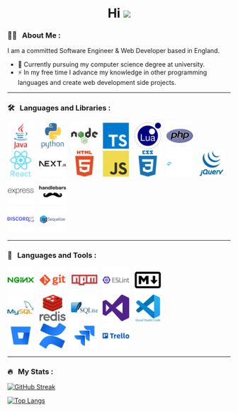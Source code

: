 <p align="center"><img src="https://komarev.com/ghpvc/?username=callumndev&color=blue" alt=""></p>

<h1 align="center">Hi <img src="https://media.giphy.com/media/hvRJCLFzcasrR4ia7z/giphy.gif" width="30px"></h1>

### :man_technologist: &nbsp; About Me :

I am a committed Software Engineer & Web Developer based in England.

- 🔭 Currently pursuing my computer science degree at university.
- ⚡ In my free time I advance my knowledge in other programming languages and create web development side projects.

---

### 🛠 &nbsp; Languages and Libraries :

<p>
	<img src="https://raw.githubusercontent.com/devicons/devicon/55609aa5bd817ff167afce0d965585c92040787a/icons/java/java-original-wordmark.svg" title="java" alt="java" width="60" height="60" /> &nbsp;
	<img src="https://raw.githubusercontent.com/devicons/devicon/55609aa5bd817ff167afce0d965585c92040787a/icons/python/python-original-wordmark.svg" title="java" alt="java" width="60" height="60" /> &nbsp;
	<img src="https://raw.githubusercontent.com/devicons/devicon/55609aa5bd817ff167afce0d965585c92040787a/icons/nodejs/nodejs-original-wordmark.svg" title="nodejs" alt="nodejs" width="60" height="60" /> &nbsp;
	<img src="https://raw.githubusercontent.com/devicons/devicon/55609aa5bd817ff167afce0d965585c92040787a/icons/typescript/typescript-original.svg" title="typescript" alt="typescript" width="60" height="60" /> &nbsp;
	<img src="https://raw.githubusercontent.com/devicons/devicon/55609aa5bd817ff167afce0d965585c92040787a/icons/lua/lua-original-wordmark.svg" title="lua" alt="lua" width="60" height="60" /> &nbsp;
	<img src="https://raw.githubusercontent.com/devicons/devicon/55609aa5bd817ff167afce0d965585c92040787a/icons/php/php-original.svg" title="php" alt="php" width="60" height="60" /> &nbsp;
	<br>
	<img src="https://raw.githubusercontent.com/devicons/devicon/55609aa5bd817ff167afce0d965585c92040787a/icons/react/react-original-wordmark.svg" title="react" alt="react" width="60" height="60" /> &nbsp;
	<img src="https://raw.githubusercontent.com/devicons/devicon/55609aa5bd817ff167afce0d965585c92040787a/icons/nextjs/nextjs-original-wordmark.svg" title="nextjs" alt="nextjs" width="60" height="60" /> &nbsp;
	<img src="https://raw.githubusercontent.com/devicons/devicon/55609aa5bd817ff167afce0d965585c92040787a/icons/html5/html5-plain-wordmark.svg" title="html5" alt="html5" width="60" height="60" /> &nbsp;
	<img src="https://raw.githubusercontent.com/devicons/devicon/55609aa5bd817ff167afce0d965585c92040787a/icons/javascript/javascript-original.svg" title="javascript" alt="javascript" width="60" height="60" /> &nbsp;
	<img src="https://raw.githubusercontent.com/devicons/devicon/55609aa5bd817ff167afce0d965585c92040787a/icons/css3/css3-plain-wordmark.svg" title="css3" alt="css3" width="60" height="60" /> &nbsp;
	<img src="https://raw.githubusercontent.com/devicons/devicon/55609aa5bd817ff167afce0d965585c92040787a/icons/tailwindcss/tailwindcss-original-wordmark.svg" title="tailwindcss" alt="tailwindcss" width="60" height="60" /> &nbsp;
	<img src="https://raw.githubusercontent.com/devicons/devicon/55609aa5bd817ff167afce0d965585c92040787a/icons/jquery/jquery-plain-wordmark.svg" title="jquery" alt="jquery" width="60" height="60" /> &nbsp;
	<img src="https://raw.githubusercontent.com/devicons/devicon/55609aa5bd817ff167afce0d965585c92040787a/icons/express/express-original-wordmark.svg" title="express" alt="express" width="60" height="60" /> &nbsp;
	<img src="https://raw.githubusercontent.com/devicons/devicon/55609aa5bd817ff167afce0d965585c92040787a/icons/handlebars/handlebars-original-wordmark.svg" title="handlebars" alt="handlebars" width="60" height="60" /> &nbsp;
	<br>
	<img src="https://raw.githubusercontent.com/devicons/devicon/55609aa5bd817ff167afce0d965585c92040787a/icons/discordjs/discordjs-original-wordmark.svg" title="discordjs" alt="discordjs" width="60" height="60" /> &nbsp;
	<img src="https://raw.githubusercontent.com/devicons/devicon/55609aa5bd817ff167afce0d965585c92040787a/icons/sequelize/sequelize-original-wordmark.svg" title="sequelize" alt="sequelize" width="60" height="60" /> &nbsp;

</p>

---

### 🧰 &nbsp; Languages and Tools :

<p>
	<img src="https://raw.githubusercontent.com/devicons/devicon/55609aa5bd817ff167afce0d965585c92040787a/icons/nginx/nginx-original.svg" title="nginx" alt="nginx" width="60" height="60" /> &nbsp;
	<img src="https://raw.githubusercontent.com/devicons/devicon/55609aa5bd817ff167afce0d965585c92040787a/icons/git/git-plain-wordmark.svg" title="git" alt="git" width="60" height="60" /> &nbsp;
	<img src="https://raw.githubusercontent.com/devicons/devicon/55609aa5bd817ff167afce0d965585c92040787a/icons/npm/npm-original-wordmark.svg" title="npm" alt="npm" width="60" height="60" /> &nbsp;
	<img src="https://raw.githubusercontent.com/devicons/devicon/55609aa5bd817ff167afce0d965585c92040787a/icons/eslint/eslint-original-wordmark.svg" title="eslint" alt="eslint" width="60" height="60" /> &nbsp;
	<img src="https://raw.githubusercontent.com/devicons/devicon/55609aa5bd817ff167afce0d965585c92040787a/icons/markdown/markdown-original.svg" title="markdown" alt="markdown" width="60" height="60" /> &nbsp;
	<br>
	<img src="https://raw.githubusercontent.com/devicons/devicon/55609aa5bd817ff167afce0d965585c92040787a/icons/mysql/mysql-original-wordmark.svg" title="mysql" alt="mysql" width="60" height="60" /> &nbsp;
	<img src="https://raw.githubusercontent.com/devicons/devicon/55609aa5bd817ff167afce0d965585c92040787a/icons/redis/redis-original-wordmark.svg" title="redis" alt="redis" width="60" height="60" /> &nbsp;
	<img src="https://raw.githubusercontent.com/devicons/devicon/55609aa5bd817ff167afce0d965585c92040787a/icons/sqlite/sqlite-original-wordmark.svg" title="sqlite" alt="sqlite" width="60" height="60" /> &nbsp;
	<img src="https://raw.githubusercontent.com/devicons/devicon/55609aa5bd817ff167afce0d965585c92040787a/icons/visualstudio/visualstudio-plain.svg" title="visualstudio" alt="visualstudio" width="60" height="60" /> &nbsp;
	<img src="https://raw.githubusercontent.com/devicons/devicon/55609aa5bd817ff167afce0d965585c92040787a/icons/vscode/vscode-original-wordmark.svg" title="vscode" alt="vscode" width="60" height="60" /> &nbsp;
	<br>
	<img src="https://raw.githubusercontent.com/devicons/devicon/55609aa5bd817ff167afce0d965585c92040787a/icons/bitbucket/bitbucket-original.svg" title="bitbucket" alt="bitbucket" width="60" height="60" /> &nbsp;
	<img src="https://raw.githubusercontent.com/devicons/devicon/55609aa5bd817ff167afce0d965585c92040787a/icons/confluence/confluence-original.svg" title="confluence" alt="confluence" width="60" height="60" /> &nbsp;
	<img src="https://raw.githubusercontent.com/devicons/devicon/55609aa5bd817ff167afce0d965585c92040787a/icons/jira/jira-original.svg" title="jira" alt="jira" width="60" height="60" /> &nbsp;
	<img src="https://raw.githubusercontent.com/devicons/devicon/55609aa5bd817ff167afce0d965585c92040787a/icons/trello/trello-plain-wordmark.svg" title="trello" alt="trello" width="60" height="60" /> &nbsp;
</p>

---

### 🔥 &nbsp; My Stats :
[![GitHub Streak](http://github-readme-streak-stats.herokuapp.com?user=callumndev&theme=dark&background=000000)](https://git.io/streak-stats)

[![Top Langs](https://github-readme-stats.vercel.app/api/top-langs/?username=callumndev&layout=compact&theme=vision-friendly-dark)](https://github.com/anuraghazra/github-readme-stats)
